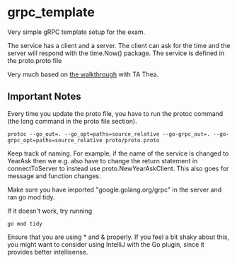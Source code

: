 # grpc_template

Very simple gRPC template setup for the exam. 

The service has a client and a server. The client can ask for the time and the server will respond with the time.Now() package. The service is defined in the proto.proto file

Very much based on [the walkthrough](https://github.com/theauk/grpcTimeRequestExample/blob/master/readme.md) with TA Thea.

## Important Notes

Every time you update the proto file, you have to run the protoc command (the long command in the proto file section).

    protoc --go_out=. --go_opt=paths=source_relative --go-grpc_out=. --go-grpc_opt=paths=source_relative proto/proto.proto

Keep track of naming. For example, if the name of the service is changed to YearAsk then we e.g. also have to change the return statement in connectToServer to instead use proto.NewYearAskClient. This also goes for message and function changes.

Make sure you have imported "google.golang.org/grpc" in the server and ran go mod tidy.

If it doesn't work, try running

    go mod tidy

Ensure that you are using * and & properly. If you feel a bit shaky about this, you might want to consider using IntelliJ with the Go plugin, since it provides better intellisense.